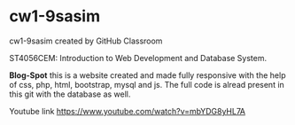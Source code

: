 # cw1-9sasim
cw1-9sasim created by GitHub Classroom

ST4056CEM: Introduction to Web Development and Database System. 

**Blog-Spot**
this is a website created and made fully responsive with the help of css, php, html, bootstrap, mysql and js. The full code is alread present in this git with the database as well.

Youtube link
https://www.youtube.com/watch?v=mbYDG8yHL7A
